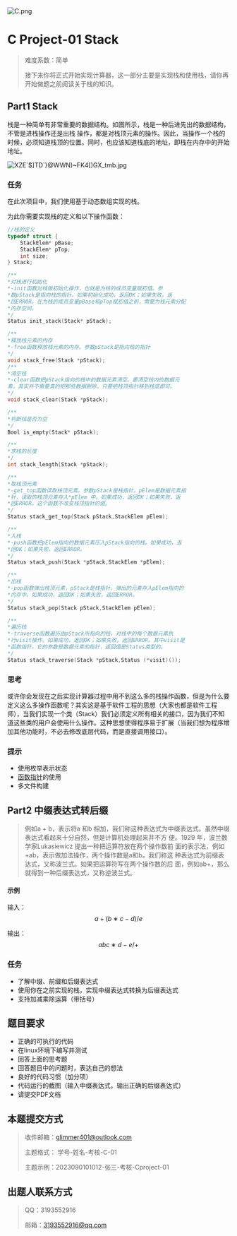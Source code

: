 <img src="https://pic.imgdb.cn/item/64fdc2b6661c6c8e543d9600.png" alt="C.png">

# **C Project-01  Stack**

> 难度系数：简单
>
> 接下来你将正式开始实现计算器，这一部分主要是实现栈和使用栈，请你再开始做题之前阅读关于栈的知识。

## **Part1 Stack**

栈是一种简单有非常重要的数据结构。如图所示，栈是一种后进先出的数据结构，不管是进栈操作还是出栈 操作，都是对栈顶元素的操作。因此，当操作一个栈的时候，必须知道栈顶的位置。同时，也应该知道栈底的地址，即栈在内存中的开始地址。

<img src="https://pic.imgdb.cn/item/64fdd972661c6c8e5441bd37.jpg" alt="XZE`$]TD`}@WWN)~FK4[)GX_tmb.jpg">

### 任务

在此次项目中，我们使用基于动态数组实现的栈。

为此你需要实现栈的定义和以下操作函数：

```C
//栈的定义
typedef struct {
    StackElem* pBase;
    StackElem* pTop;
    int size;
} Stack;

/**
*对栈进行初始化
*-init函数对栈做初始化操作，也就是为栈的成员变量赋初值。参
*数pStack是指向栈的指针。如果初始化成功，返回OK；如果失败，返
*回ERROR。在为栈的成员变量pBase和pTop赋初值之前，需要为栈元素分配
*内存空间。
*/
Status init_stack(Stack* pStack);

/**
*释放栈元素的内存
*-free函数释放栈元素的内存。参数pStack是指向栈的指针
*/
void stack_free(Stack *pStack);
/**
*清空栈
*-clear函数把pStack指向的栈中的数据元素清空。要清空栈内的数据元
素，其实并不需要真的把那些数据删除，只要把栈顶指针移到栈底即可。
*/
void stack_clear(Stack *pStack);

/**
*判断栈是否为空
*/
Bool is_empty(Stack* pStack);

/**
*求栈的长度
*/
int stack_length(Stack *pStack);

/**
*取栈顶元素
*-get_top函数读取栈顶元素。参数pStack是栈指针，pElem是数据元素指
*针，读取的栈顶元素存入*pElem 中。如果成功，返回OK；如果失败，返
*回ERROR。这个函数不改变栈顶指针的值。
*/
Status stack_get_top(Stack pStack,StackElem pElem);

/**
*入栈
*-push函数把pElem指向的数据元素压入pStack指向的栈。如果成功，返
*回OK；如果失败，返回ERROR。
*/
Status stack_push(Stack *pStack,StackElem *pElem);

/**
*出栈
*-pop函数弹出栈顶元素，pStack是栈指针，弹出的元素存入pElem指向的
*内存中。如果成功，返回OK；如果失败，返回ERROR。
*/
Status stack_pop(Stack pStack,StackElem pElem);

/**
*遍历栈
*-traverse函数遍历由pStack所指向的栈，对栈中的每个数据元素执
*行visit操作。如果成功，返回OK；如果失败，返回ERROR。其中visit是
*函数指针，它的参数是数据元素的指针，返回值是Status类型的。
*/
Status stack_traverse(Stack *pStack,Status (*visit)());
```

### 思考

或许你会发现在之后实现计算器过程中用不到这么多的栈操作函数，但是为什么要定义这么多操作函数呢？其实这是基于软件工程的思想（大家也都是软件工程师），当我们实现一个类（Stack）我们必须定义所有相关的接口，因为我们不知道这些类的用户会使用什么操作。这种思想使得程序易于扩展（当我们想为程序增加其他功能时，不必去修改底层代码，而是直接调用接口）。

### 提示

- 使用枚举表示状态
- [函数指针](https://blog.csdn.net/u011436427/article/details/94734290)的使用
- 多文件构建

## **Part2 中缀表达式转后缀**

> 例如a + b，表示将a 和b 相加，我们称这种表达式为中缀表达式。虽然中缀表达式看起来十分自然，但是计算机处理起来并不方 便。1929 年，波兰数学家Lukasiewicz 提出一种把运算符放在两个操作数前 面的表示法，例如+ab，表示做加法操作，两个操作数是a和b。我们称这 种表达式为前缀表达式，又称波兰式。如果把运算符写在两个操作数的后 面，例如ab+，那么就得到一种后缀表达式，又称逆波兰式。

#### 示例

输入：
$$a + (b ∗ c − d)/e$$ 

输出：
$$a b c ∗ d − e / +$$

### **任务**

- 了解中缀、前缀和后缀表达式
- 使用你在之前实现的栈，实现中缀表达式转换为后缀表达式
- 支持加减乘除运算（带括号）

## **题目要求**

- 正确的可执行的代码
- 在linux环境下编写并测试
- 回答上面的思考题
- 回答题目中的问题时，表达自己的想法
- 良好的代码习惯（加分项）
- 代码运行的截图（输入中缀表达式，输出正确的后缀表达式）
- 请提交PDF文档

## **本题提交方式**

> 收件邮箱：[glimmer401@outlook.com](mailto:glimmer401@outlook.com)
>
> 主题格式： 学号-姓名-考核-C-01
>
> 主题示例：2023090101012-张三-考核-Cproject-01

## **出题人联系方式**

> QQ：3193552916
>
> 邮箱：[3193552916@qq.com](mailto:3193552916@qq.com)